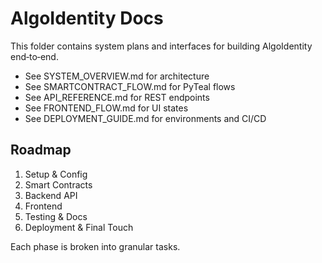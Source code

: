 # AlgoIdentity Docs

This folder contains system plans and interfaces for building AlgoIdentity end‑to‑end.

- See SYSTEM_OVERVIEW.md for architecture
- See SMARTCONTRACT_FLOW.md for PyTeal flows
- See API_REFERENCE.md for REST endpoints
- See FRONTEND_FLOW.md for UI states
- See DEPLOYMENT_GUIDE.md for environments and CI/CD

## Roadmap
1) Setup & Config
2) Smart Contracts
3) Backend API
4) Frontend
5) Testing & Docs
6) Deployment & Final Touch

Each phase is broken into granular tasks.
